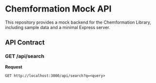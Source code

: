 # Chemformation Mock API

This repository provides a mock backend for the Chemformation Library, including sample data and a minimal Express server.

## API Contract

### GET /api/search

**Request**  
```http
GET http://localhost:3000/api/search?q=<query>

